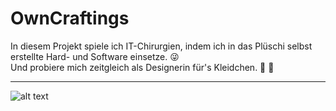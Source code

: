 # OwnCraftings

In diesem Projekt spiele ich IT-Chirurgien, indem ich in das Plüschi selbst erstellte Hard- und Software einsetze. :stuck_out_tongue_winking_eye: <br/>
Und probiere mich zeitgleich als Designerin für's Kleidchen. :dress: :womans_hat:

-------------------------------------------------------------------------------------------------------------------
![alt text](https://s20.directupload.net/images/210529/qy75kg26.jpg)
